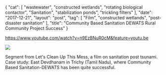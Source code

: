 {
   "cat": [
      "wastewater",
      "constructed wetlands",
      "rotating biological contactor",
      "Sanitation",
      "stabilization ponds",
      "trickling filters"
   ],
   "date": "2017-12-21",
   "layout": "post",
   "tag": [
      "Film",
      "constructed wetlands",
      "post-disaster sanitation"
   ],
   "title": "Community Based Sanitation DEWATS Rural Community Project Success"
}

https://www.youtube.com/watch?v=n9EzBNuR0cM&feature=youtu.be

![](Screen-Shot-2017-12-21-at-5.58.14-PM-300x163.png)

Segment from Let's Clean Up This Mess, a film on sanitation post tsunami. Case study: East Devdhanam in Trichy (Tamil Nadu), where Community Based Sanitation-DEWATS has been quite successful.
